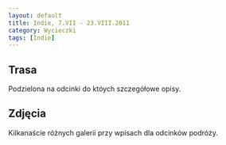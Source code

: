 ```yaml
---
layout: default
title: Indie, 7.VII - 23.VIII.2011
category: Wycieczki
tags: [Indie]
---
```


Trasa
-----

Podzielona na odcinki do któych szczegółowe opisy. 




Zdjęcia
-------

Kilkanaście różnych galerii przy wpisach dla odcinków podróży. 
